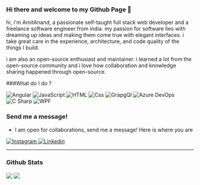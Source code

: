 ### Hi there and welcome to my Github Page 👋
hi, i'm AmitAnand, a passionate self-taught full stack web developer and a freelance software engineer from india. my passion for software lies with dreaming up ideas and making them come true with elegant interfaces. i take great care in the experience, architecture, and code quality of the things I build.

i am also an open-source enthusiast and maintainer. i learned a lot from the open-source community and i love how collaboration and knowledge sharing happened through open-source.

###What do I do ?
<P>
<img alt="Angular" src="https://img.shields.io/badge/Angular-DD0031?logo=angular&logoColor=black&style=for-the-badge" />
<img alt="JavaScript" src="https://img.shields.io/badge/JavaScript-F7DF1E?logo=javascript&logoColor=black&style=for-the-badge" />
<img alt="HTML" src="https://img.shields.io/badge/HTML-E34F26?logo=html&logoColor=black&style=for-the-badge" />
<img alt="Css" src="https://img.shields.io/badge/Css-1572B6?logo=css&logoColor=black&style=for-the-badge" />
<img alt="GrapgQl" src="https://img.shields.io/badge/GrapgQL-E10098?logo=graphql&logoColor=black&style=for-the-badge" />
<img alt="Azure DevOps" src="https://img.shields.io/badge/Azure DevOps-0078D7?logo=azuredevops&logoColor=black&style=for-the-badge" />
<img alt="C Sharp" src="https://img.shields.io/badge/C%23-239120?logo=c-sharp&logoColor=white&style=for-the-badge" />
<img alt="WPF" src="https://img.shields.io/badge/wpf%2FPrism-2D3748?logo=c-sharp&logoColor=white&style=for-the-badge" />
</P>

### Send me a message!
- I am open for collaborations, send me a message! Here is where you are

<P>
  <a href="https://www.instagram.com/amitsk0508/">
 <img alt="Instagram" src="https://img.shields.io/badge/Instagram-E4405F?logo=instagram&logoColor=white&style=for-the-badge" />
 </a>
  <a href="https://www.linkedin.com/in/amit-kr-sharma-84406b26/">
 <img alt="Linkedin" src="https://img.shields.io/badge/linkedin-0077B5?logo=linkedin&logoColor=white&style=for-the-badge" />
 </a>
</P>  

----

### Github Stats
   
 <img align="center" src="https://github-readme-stats.vercel.app/api?username=vidhuamit0606&theme=light&show_icons=true&title_color=FD9047&icon_color=FD9047&text_color=0C2233&custom_title=Amitanand's+Github+Stats"/>

<img align="center" src="https://github-readme-stats.vercel.app/api/top-langs/?username=vidhuamit0606&hide=html&title_color=FD9047&bg_color=0C2233&text_color=D6D6D6"/>
